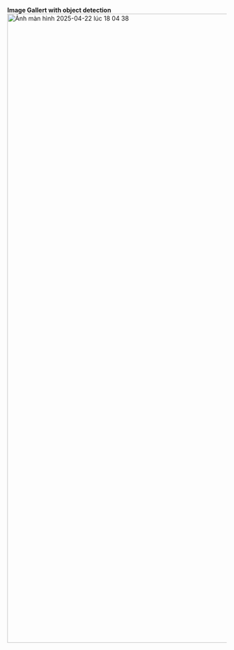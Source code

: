 <strong>Image Gallert with object detection</strong>
<img width="1440" alt="Ảnh màn hình 2025-04-22 lúc 18 04 38" src="https://github.com/user-attachments/assets/1c409c06-1310-453f-a50b-2b1c7069b0db" />


